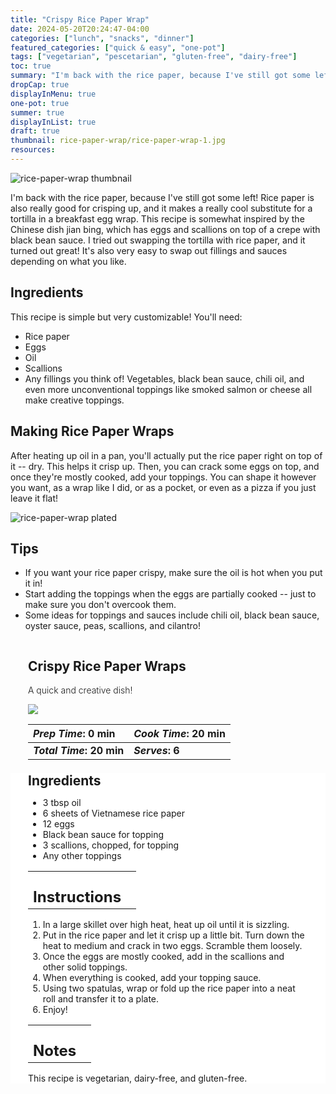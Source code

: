 ```yaml
---
title: "Crispy Rice Paper Wrap"
date: 2024-05-20T20:24:47-04:00
categories: ["lunch", "snacks", "dinner"]
featured_categories: ["quick & easy", "one-pot"]
tags: ["vegetarian", "pescetarian", "gluten-free", "dairy-free"]
toc: true
summary: "I'm back with the rice paper, because I've still got some left! Rice paper is also really good for crisping up, and it makes a really cool substitute for a tortilla in a breakfast egg wrap. This recipe is somewhat inspired by the Chinese dish jian bing, which has eggs and scallions on top of a crepe with black bean sauce. I tried out swapping the tortilla with rice paper, and it turned out great!"
dropCap: true
displayInMenu: true
one-pot: true
summer: true
displayInList: true
draft: true
thumbnail: rice-paper-wrap/rice-paper-wrap-1.jpg
resources:
---
```


![rice-paper-wrap thumbnail](../../rice-paper-wrap/rice-paper-wrap-1.jpg)

I'm back with the rice paper, because I've still got some left! Rice paper is also really good for crisping up, and it makes a really cool substitute for a tortilla in a breakfast egg wrap. This recipe is somewhat inspired by the Chinese dish jian bing, which has eggs and scallions on top of a crepe with black bean sauce. I tried out swapping the tortilla with rice paper, and it turned out great! It's also very easy to swap out fillings and sauces depending on what you like.

## Ingredients

This recipe is simple but very customizable! You'll need:

- Rice paper
- Eggs
- Oil
- Scallions
- Any fillings you think of! Vegetables, black bean sauce, chili oil, and even more unconventional toppings like smoked salmon or cheese all make creative toppings.

## Making Rice Paper Wraps

After heating up oil in a pan, you'll actually put the rice paper right on top of it -- dry. This helps it crisp up. Then, you can crack some eggs on top, and once they're mostly cooked, add your toppings. You can shape it however you want, as a wrap like I did, or as a pocket, or even as a pizza if you just leave it flat!

![rice-paper-wrap plated](../../rice-paper-wrap/rice-paper-wrap-2.jpg)

## Tips

- If you want your rice paper crispy, make sure the oil is hot when you put it in! 
- Start adding the toppings when the eggs are partially cooked -- just to make sure you don't overcook them.
- Some ideas for toppings and sauces include chili oil, black bean sauce, oyster sauce, peas, scallions, and cilantro!

<div class = "bg-pink-100 dark:bg-gray-700"  id = "recipe"> 
<div class = "bg-pink-100 dark:bg-gray-700"  style = "padding-left:2em; margin-top:0; margin-bottom:0;">

<div style="display:grid; align-items:start; justify-content:space-between; padding-right:2em" class="grid-cols-2 gap-2 md:gap-4 lg:gap-8 xl:gap-12"><div class = "mb-8"><h2>Crispy Rice Paper Wraps</h2><p style = "font-weight: 300;">A quick and creative dish!</p></div><img src="../../rice-paper-wrap/rice-paper-wrap-1.jpg"  class="w-full h-auto mx-auto"/></div>

| _Prep Time_: 0 min  | _Cook Time_: 20 min  |
| :--- | :--- |
| **_Total Time_: 20 min** | **_Serves_: 6**  |

</div>
<div style="background-color: white; padding-left:2em; padding-right:2em; border-width:3px; border-color:lavenderblush; margin-top:0;">
 <div><h2 style = "margin-top:1em; margin-bottom:0;" >Ingredients</h2></div>
 
- 3 tbsp oil
- 6 sheets of Vietnamese rice paper
- 12 eggs
- Black bean sauce for topping
- 3 scallions, chopped, for topping
- Any other toppings

|   |    |
| :--- | :--- |
| <div><h2 style = "margin-top:1em; margin-bottom:0;" >Instructions</h2></div>|   |

1. In a large skillet over high heat, heat up oil until it is sizzling. 
2. Put in the rice paper and let it crisp up a little bit. Turn down the heat to medium and crack in two eggs. Scramble them loosely.
3. Once the eggs are mostly cooked, add in the scallions and other solid toppings. 
4. When everything is cooked, add your topping sauce. 
5. Using two spatulas, wrap or fold up the rice paper into a neat roll and transfer it to a plate.
6. Enjoy!

|   |    |
| :--- | :--- |
| <div><h2 style = "margin-top:1em; margin-bottom:0;" >Notes</h2></div>|   |

This recipe is vegetarian, dairy-free, and gluten-free.

</div>
</div>